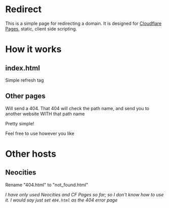# Redirect
This is a simple page for redirecting a domain. It is designed for [Cloudflare Pages](https://pages.dev), static, client side scripting.

# How it works
## index.html
Simple <meta> refresh tag

## Other pages
Will send a 404. That 404 will check the path name, and send you to another website WITH that path name

Pretty simple!

Feel free to use however you like


# Other hosts
## Neocities
Rename "404.html" to "not_found.html"

*I have only used Neocities and CF Pages so far; so I don't know how to use it. I would say just set `404.html` as the 404 error page*


